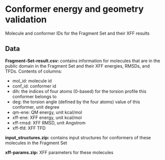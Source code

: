 # Conformer energy and geometry validation
Molecule and conformer IDs for the Fragment Set and their XFF results

## Data
**Fragment-Set-result.csv:** contains information for molecules that are in the public domain in the Fragment Set and their XFF energies, RMSDs, and TFDs.
Contents of columns:
- mol\_id: molecule id
- conf\_id: conformer id
- dih: the indices of four atoms (0-based) for the torsion profile this conformer belongs to
- deg: the torsion angle (defined by the four atoms) value of this conformer, unit degree
- qm-ene: QM energy, unit kcal/mol
- xff-ene: XFF energy, unit kcal/mol
- xff-rmsd: XFF RMSD, unit Angstrom
- xff-tfd: XFF TFD

**input_structures.zip:** contains input structures for conformers of these molecules in the Fragment Set

**xff-params.zip:** XFF parameters for these molecules
